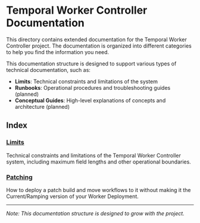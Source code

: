 # Temporal Worker Controller Documentation

This directory contains extended documentation for the Temporal Worker Controller project. The documentation is organized into different categories to help you find the information you need.


This documentation structure is designed to support various types of technical documentation, such as:

- **Limits**: Technical constraints and limitations of the system
- **Runbooks**: Operational procedures and troubleshooting guides (planned)
- **Conceptual Guides**: High-level explanations of concepts and architecture (planned)

## Index

### [Limits](limits.md)
Technical constraints and limitations of the Temporal Worker Controller system, including maximum field lengths and other operational boundaries.

### [Patching](patching.md)
How to deploy a patch build and move workflows to it without making it the Current/Ramping version of your Worker Deployment.

---

*Note: This documentation structure is designed to grow with the project.*